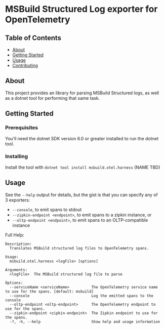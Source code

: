 # MSBuild Structured Log exporter for OpenTelemetry

## Table of Contents

- [About](#about)
- [Getting Started](#getting_started)
- [Usage](#usage)
- [Contributing](../CONTRIBUTING.md)

## About <a name = "about"></a>

This project provides an library for parsing MSBuild Structured logs, as well as a dotnet tool for performing that same task.

## Getting Started <a name = "getting_started"></a>

### Prerequisites

You'll need the dotnet SDK version 6.0 or greater installed to run the dotnet tool.

### Installing

Install the tool with `dotnet tool install msbuild.otel.harness` (NAME TBD)

## Usage <a name = "usage"></a>

See the `--help` output for details, but the gist is that you can specify any of 3 exporters:

* `--console`, to emit spans to stdout
* `--zipkin-endpoint <endpoint>`, to emit spans to a zipkin instance, or
* `--oltp-endpoint <endpoint>`, to emit spans to an OLTP-compatible instance


Full Help:

```
Description:
  Translates MSBuild structured log files to OpenTelemetry spans.

Usage:
  msbuild.otel.harness <logFile> [options]

Arguments:
  <logFile>  The MSBuild structured log file to parse

Options:
  --serviceName <serviceName>          The OpenTelemetry service name to use for the spans. [default: msbuild]
  --console                            Log the emitted spans to the console
  --oltp-endpoint <oltp-endpoint>      The OpenTelemetry endpoint to use for the spans.
  --zipkin-endpoint <zipkin-endpoint>  The Zipkin endpoint to use for the spans.
  -?, -h, --help                       Show help and usage information
```